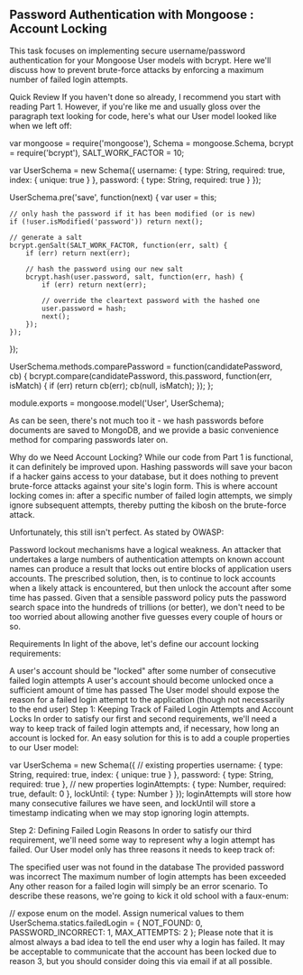 ## Password Authentication with Mongoose : Account Locking


This task focuses on implementing secure username/password authentication for your Mongoose User models with bcrypt.  Here  we'll discuss how to prevent brute-force attacks by enforcing a maximum number of failed login attempts.

Quick Review
If you haven't done so already, I recommend you start with reading Part 1. However, if you're like me and usually gloss over the paragraph text looking for code, here's what our User model looked like when we left off:

var mongoose = require('mongoose'),
    Schema = mongoose.Schema,
    bcrypt = require('bcrypt'),
    SALT_WORK_FACTOR = 10;

var UserSchema = new Schema({
    username: { type: String, required: true, index: { unique: true } },
    password: { type: String, required: true }
});

UserSchema.pre('save', function(next) {
    var user = this;

    // only hash the password if it has been modified (or is new)
    if (!user.isModified('password')) return next();

    // generate a salt
    bcrypt.genSalt(SALT_WORK_FACTOR, function(err, salt) {
        if (err) return next(err);

        // hash the password using our new salt
        bcrypt.hash(user.password, salt, function(err, hash) {
            if (err) return next(err);

            // override the cleartext password with the hashed one
            user.password = hash;
            next();
        });
    });
});

UserSchema.methods.comparePassword = function(candidatePassword, cb) {
    bcrypt.compare(candidatePassword, this.password, function(err, isMatch) {
        if (err) return cb(err);
        cb(null, isMatch);
    });
};

module.exports = mongoose.model('User', UserSchema);

As can be seen, there's not much too it - we hash passwords before documents are saved to MongoDB, and we provide a basic convenience method for comparing passwords later on.

Why do we Need Account Locking?
While our code from Part 1 is functional, it can definitely be improved upon. Hashing passwords will save your bacon if a hacker gains access to your database, but it does nothing to prevent brute-force attacks against your site's login form. This is where account locking comes in: after a specific number of failed login attempts, we simply ignore subsequent attempts, thereby putting the kibosh on the brute-force attack.

Unfortunately, this still isn't perfect. As stated by OWASP:

Password lockout mechanisms have a logical weakness. An attacker that undertakes a large numbers of authentication attempts on known account names can produce a result that locks out entire blocks of application users accounts.
The prescribed solution, then, is to continue to lock accounts when a likely attack is encountered, but then unlock the account after some time has passed. Given that a sensible password policy puts the password search space into the hundreds of trillions (or better), we don't need to be too worried about allowing another five guesses every couple of hours or so.

Requirements
In light of the above, let's define our account locking requirements:

A user's account should be "locked" after some number of consecutive failed login attempts
A user's account should become unlocked once a sufficient amount of time has passed
The User model should expose the reason for a failed login attempt to the application (though not necessarily to the end user)
Step 1: Keeping Track of Failed Login Attempts and Account Locks
In order to satisfy our first and second requirements, we'll need a way to keep track of failed login attempts and, if necessary, how long an account is locked for. An easy solution for this is to add a couple properties to our User model:

var UserSchema = new Schema({
    // existing properties
    username: { type: String, required: true, index: { unique: true } },
    password: { type: String, required: true },
    // new properties
    loginAttempts: { type: Number, required: true, default: 0 },
    lockUntil: { type: Number }
});
loginAttempts will store how many consecutive failures we have seen, and lockUntil will store a timestamp indicating when we may stop ignoring login attempts.

Step 2: Defining Failed Login Reasons
In order to satisfy our third requirement, we'll need some way to represent why a login attempt has failed. Our User model only has three reasons it needs to keep track of:

The specified user was not found in the database
The provided password was incorrect
The maximum number of login attempts has been exceeded
Any other reason for a failed login will simply be an error scenario. To describe these reasons, we're going to kick it old school with a faux-enum:

// expose enum on the model. Assign numerical values to them
UserSchema.statics.failedLogin = {
    NOT_FOUND: 0,
    PASSWORD_INCORRECT: 1,
    MAX_ATTEMPTS: 2
};
Please note that it is almost always a bad idea to tell the end user why a login has failed. It may be acceptable to communicate that the account has been locked due to reason 3, but you should consider doing this via email if at all possible.